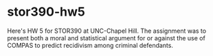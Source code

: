 # stor390-hw5
Here's HW 5 for STOR390 at UNC-Chapel Hill. The assignment was to present both a moral and statistical argument for or against the use of COMPAS to predict recidivism among criminal defendants.
